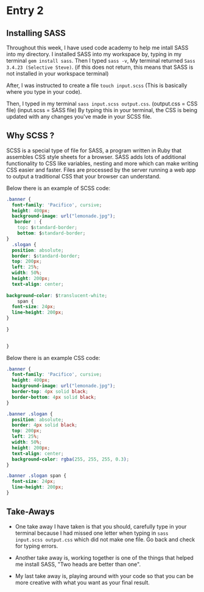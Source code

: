 # Entry 2
## Installing SASS
Throughout this week, I have used code academy to help me intall SASS into my directory. 
I installed SASS into my workspace by, typing in my terminal `gem install sass`. 
Then I typed `sass -v`, My terminal returned `Sass 3.4.23 (Selective Steve)`. (if
this does not return, this means that SASS is not installed in your workspace terminal)

After, I was instructed to create a file `touch input.scss` (This is basically where you type in your code).


Then, I typed in my terminal `sass input.scss output.css`. (output.css = CSS file) (input.scss = SASS file)
By typing this in your terminal, the CSS is being updated with any changes you've made in your SCSS file.



## Why SCSS ?
SCSS is a special type of file for SASS, a program written in Ruby that assembles CSS style sheets for a browser. SASS adds lots of additional functionality to CSS like variables,
nesting and more which can make writing CSS easier and faster. Files are processed by the server running a web app to output a traditional CSS that your browser can understand.


Below there is an example of SCSS code:
```css
.banner {
  font-family: 'Pacifico', cursive;
  height: 400px;
  background-image: url("lemonade.jpg");
   border : {
    top: $standard-border;
    bottom: $standard-border;
}
  .slogan {
  position: absolute;
  border: $standard-border;
  top: 200px;
  left: 25%;
  width: 50%;
  height: 200px;
  text-align: center;
    
background-color: $translucent-white;
    span {
  font-size: 24px;
  line-height: 200px;
}
   
}

  
}

```
Below there is an example CSS code:
```css
.banner {
  font-family: 'Pacifico', cursive;
  height: 400px;
  background-image: url("lemonade.jpg");
  border-top: 4px solid black;
  border-bottom: 4px solid black;
}

.banner .slogan {
  position: absolute;
  border: 4px solid black;
  top: 200px;
  left: 25%;
  width: 50%;
  height: 200px;
  text-align: center;
  background-color: rgba(255, 255, 255, 0.3);
}

.banner .slogan span {
  font-size: 24px;
  line-height: 200px;
}

```

## Take-Aways
 * One take away I have taken is that you should, carefully type in your terminal because I had missed one letter when typing in `sass input.scss output.css` which did not make one file. Go back and check for typing errors.
 
 * Another take away is, working together is one of the things that helped me install SASS, "Two heads are better than one".
 
 * My last take away is, playing around with your code so that you can be more creative with what you want as your final result. 


